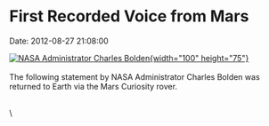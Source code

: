 First Recorded Voice from Mars
==============================

Date: 2012-08-27 21:08:00

[![NASA Administrator Charles
Bolden](http://www.jpl.nasa.gov/images/msl/20120827/bolden-th.jpg){width="100"
height="75"}](http://www.jpl.nasa.gov/news/news.cfm?release=2012-261&rn=news.xml&rst=3491)\
\
The following statement by NASA Administrator Charles Bolden was
returned to Earth via the Mars Curiosity rover.

\
\
